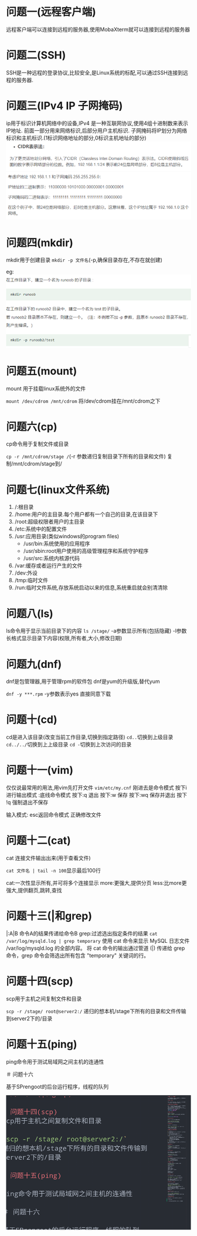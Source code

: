 # 问题一(远程客户端)

远程客户端可以连接到远程的服务器,使用MobaXterm就可以连接到远程的服务器

# 问题二(SSH)

SSH是一种远程的登录协议,比较安全,是Linux系统的标配,可以通过SSH连接到远程的服务器.

# 问题三(IPv4 IP 子网掩码)

ip用于标识计算机网络中的设备,IPv4 是一种互联网协议,使用4组十进制数来表示IP地址.
前面一部分用来网络标识,后部分用户主机标识.
子网掩码将IP划分为网络标识和主机标识.(1标识网络地址的部分,0标识主机地址的部分)
![alt text](image-1.png)
![alt text](image.png)

# 问题四(mkdir)

mkdir用于创建目录
`mkdir -p 文件名`(-p,确保目录存在,不存在就创建)

eg:![alt text](image-2.png)

# 问题五(mount)

mount 用于挂载linux系统外的文件

`mount /dev/cdrom /mnt/cdrom`
将/dev/cdrom挂在/mnt/cdrom之下

# 问题六(cp)

cp命令用于复制文件或目录

`cp -r /mnt/cdrom/stage /`(-r 参数递归复制目录下所有的目录和文件)
复制/mnt/cdrom/stage到/

# 问题七(linux文件系统)

1. /:根目录
2. /home:用户的主目录.每个用户都有一个自己的目录,在该目录下
3. /root:超级权限者用户的主目录
4. /etc:系统中的配置文件
5. /usr:应用目录(类似windows的program files)
    * /usr/bin:系统使用的应用程序
    * /usr/sbin:root用户使用的高级管理程序和系统守护程序
    * /usr/src:系统内核源代码
6. /var:缓存或者运行产生的文件
7. /dev:外设
8. /tmp:临时文件
9. /run:临时文件系统,存放系统启动以来的信息,系统重启就会别清清除

# 问题八(ls)

ls命令用于显示当前目录下的内容
`ls /stage/`
-a参数显示所有(包括隐藏)
-l参数长格式显示目录下内容(权限,所有者,大小,修改日期)

# 问题九(dnf)

dnf是包管理器,用于管理rpm的软件包
dnf是yum的升级版,替代yum

`dnf -y ***.rpm`
-y参数表示yes 直接同意下载

# 问题十(cd)

cd是进入该目录(改变当前工作目录,切换到指定路径)
`cd..`切换到上级目录
`cd../../`切换到上上级目录
`cd -`切换到上次访问的目录

# 问题十一(vim)

仅仅说最常用的用法,用vim先打开文件
`vim/etc/my.cnf`
刚进去是命令模式
按下i进行输出模式
:底线命令模式
按下:q 退出
按下:w 保存
按下:wq 保存并退出
按下 !q 强制退出不保存

输入模式:
esc返回命令模式
正确修改文件

# 问题十二(cat)

cat 连接文件输出出来(用于查看文件)

`cat 文件名 | tail -n 100`显示最后100行

cat:一次性显示所有,并可将多个连接显示
more:更强大,提供分页
less:比more更强大,提供翻页,跳转,查找

# 问题十三(|和grep)

|:A|B 命令A的结果传递给命令B
grep:过滤选出指定条件的结果
`cat /var/log/mysqld.log | grep temporary`
使用 cat 命令来显示 MySQL 日志文件 /var/log/mysqld.log 的全部内容。
将 cat 命令的输出通过管道 (|) 传递给 grep 命令，grep 命令会筛选出所有包含 "temporary" 关键词的行。

# 问题十四(scp)
scp用于主机之间复制文件和目录

`scp -r /stage/ root@server2:/`
递归的想本机/stage下所有的目录和文件传输到server2下的/目录

# 问题十五(ping)

ping命令用于测试局域网之间主机的连通性

＃ 问题十六

基于SPrengoot的后台运行程序，线程的队列

![alt text](Screenshot_2024-10-09-18-04-04-225_com.android.chrome.png)